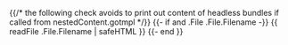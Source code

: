 {{/* the following check avoids to print out content of headless bundles if called from nestedContent.gotmpl */}}
{{- if and .File .File.Filename -}}
{{ readFile .File.Filename | safeHTML }}
{{- end }}